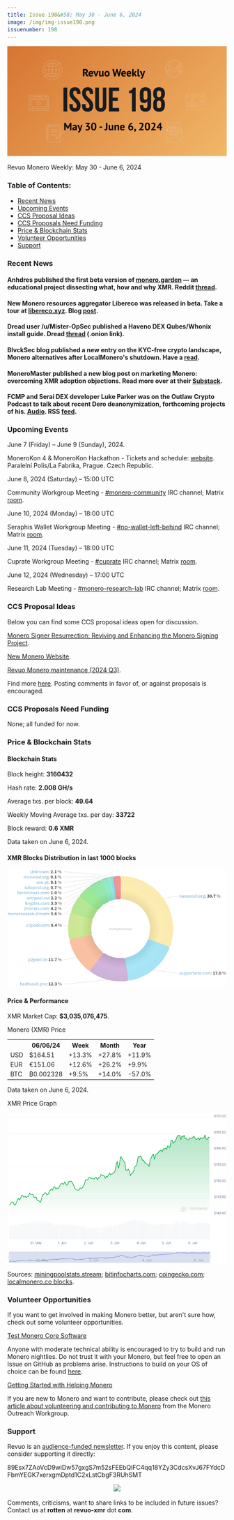 ```yaml
---
title: Issue 198&#58; May 30 - June 6, 2024
image: /img/img-issue198.png
issuenumber: 198
---
```

[<img src="/img/img-issue198.png" alt="Revuo Monero Weekly #198 Slide" class="img-lead">](/issue-198.html)

<p class="text-lead">Revuo Monero Weekly: May 30 - June 6, 2024</p>
<!--more-->

<h3>Table of Contents:</h3>
<ul class="contents">
    <li><a href="#news">Recent News</a></li>
    <li><a href="#events">Upcoming Events</a></li>
    <li><a href="#ideas">CCS Proposal Ideas</a></li>
    <li><a href="#proposals">CCS Proposals Need Funding</a></li>
    <li><a href="#stats">Price & Blockchain Stats</a></li>
    <li><a href="#volunteer">Volunteer Opportunities</a></li>
    <li><a href="#support">Support</a></li>
</ul>

<h3 id="news">Recent News</h3>

<div class="newsbyte">
    <h4>Anhdres published the first beta version of <a href="https://monero.garden/" target="_blank">monero.garden</a> — an educational project dissecting what, how and why XMR. Reddit <a href="https://redlib.zaggy.nl/r/Monero/comments/1d7dhk4/monero_garden_is_live/" target="_blank">thread</a>.</h4>
</div>

<div class="newsbyte">
    <h4>New Monero resources aggregator Libereco was released in beta. Take a tour at <a href="https://libereco.xyz/" target="_blank">libereco.xyz</a>. Blog <a href="https://libereco.xyz/welcome-to-libereco/" target="_blank">post</a>.</h4>
</div>

<div class="newsbyte">
    <h4>Dread user /u/Mister-OpSec published a Haveno DEX Qubes/Whonix install guide. Dread <a href="http://dreadytofatroptsdj6io7l3xptbet6onoyno2yv7jicoxknyazubrad.onion/post/b4ffb8edf6f9307b4410" target="_blank">thread</a> (.onion link).</h4>
</div>

<div class="newsbyte">
    <h4>BlvckSec blog published a new entry on the KYC-free crypto landscape, Monero alternatives after LocalMonero's shutdown. Have a <a href="https://blvcksec.com/blog/the-no-kyc-crypto-landscape-monero-and-beyond/" target="_blank">read</a>.</h4>
</div>

<div class="newsbyte">
    <h4>MoneroMaster published a new blog post on marketing Monero: overcoming XMR adoption objections. Read more over at their <a href="https://moneromaster.substack.com/p/adoption-objections" target="_blank">Substack</a>.</h4>
</div>

<div class="newsbyte">
    <h4>FCMP and Serai DEX developer Luke Parker was on the Outlaw Crypto Podcast to talk about recent Dero deanonymization, forthcoming projects of his. <a href="https://podcast.paranoiamachinery.com/@paranoia_machinery/episodes/luke-parker-fcmp-serai-dex-and-dero-drama-episode-10-outlaw-crypto-podcast" target="_blank">Audio</a>. RSS <a href="https://podcast.paranoiamachinery.com/@paranoia_machinery/feed.xml" target="_blank">feed</a>.</h4>
</div>

<h3 id="events">Upcoming Events</h3>

<div class="event">
    <p class="date">June 7 (Friday) – June 9 (Sunday), 2024.</p>
    <p>MoneroKon 4 & MoneroKon Hackathon - Tickets and schedule: <a href="https://monerokon.org/" target="_blank">website</a>. Paralelní Polis/La Fabrika, Prague. Czech Republic.</p>
</div>

<div class="event">
    <p class="date" markdown="1">June 8, 2024 (Saturday) – 15:00 UTC</p>
    <p markdown="1">Community Workgroup Meeting - <a href="irc://irc.libera.chat/#monero-community" target="_blank">#monero-community</a> IRC channel; Matrix <a href="https://matrix.to/#/#monero-community:monero.social" target="_blank">room</a>.</p>
</div>

<div class="event">
    <p class="date" markdown="1">June 10, 2024 (Monday) – 18:00 UTC</p>
    <p markdown="1">Seraphis Wallet Workgroup Meeting - <a href="irc://irc.libera.chat/#no-wallet-left-behind" target="_blank">#no-wallet-left-behind</a> IRC channel; Matrix <a href="https://matrix.to/#/#no-wallet-left-behind:monero.social" target="_blank">room</a>.</p>
</div>

<div class="event">
    <p class="date" markdown="1">June 11, 2024 (Tuesday) – 18:00 UTC</p>
    <p markdown="1">Cuprate Workgroup Meeting - <a href="irc://irc.libera.chat/#cuprate" target="_blank">#cuprate</a> IRC channel; Matrix <a href="https://matrix.to/#/#cuprate:monero.social" target="_blank">room</a>.</p>
</div>

<div class="event">
    <p class="date" markdown="1">June 12, 2024 (Wednesday) – 17:00 UTC</p>
    <p markdown="1">Research Lab Meeting - <a href="irc://irc.libera.chat/#monero-research-lab" target="_blank">#monero-research-lab</a> IRC channel; Matrix <a href="https://matrix.to/#/#monero-research-lab:monero.social" target="_blank">room</a>.</p>
</div>

<h3 id="ideas">CCS Proposal Ideas</h3>

<p>Below you can find some CCS proposal ideas open for discussion.</p>

<div class="proposal">
<p><a href="https://repo.getmonero.org/monero-project/ccs-proposals/-/merge_requests/465" target="_blank">Monero Signer Resurrection: Reviving and Enhancing the Monero Signing Project</a>.</p>
</div>

<div class="proposal">
<p><a href="https://repo.getmonero.org/monero-project/ccs-proposals/-/merge_requests/450" target="_blank">New Monero Website</a>.</p>
</div>

<div class="proposal">
<p><a href="https://repo.getmonero.org/monero-project/ccs-proposals/-/merge_requests/466" target="_blank">Revuo Monero maintenance (2024 Q3)</a>.</p>
</div>

<div class="proposal">
<p>Find more <a href="https://ccs.getmonero.org/ideas/" target="_blank">here</a>. Posting comments in favor of, or against proposals is encouraged.</p>
</div>

<h3 id="proposals">CCS Proposals Need Funding</h3>

<p>None; all funded for now.</p>

<h3 id="stats">Price & Blockchain Stats</h3>

<h4 class="stat">Blockchain Stats</h4>

<div class="bcstats">
    <p>Block height: <b>3160432</b></p>
    <p>Hash rate: <b>2.008 GH/s</b></p>
    <p>Average txs. per block: <b>49.64</b></p>
    <p>Weekly Moving Average txs. per day: <b>33722</b></p>
    <p>Block reward: <b>0.6 XMR</b></p>
</div>
<p class="note">Data taken on June 6, 2024.</p>

<h4 class="stat">XMR Blocks Distribution in last 1000 blocks</h4>
<p><img src="/img/hashrate-pool-distribution-06062.png" alt="Hashrate Pool Distribution Pie Chart"/></p>

<h4 class="stat" id="price-stat">Price & Performance</h4>

<div class="price-intro">XMR Market Cap: <b>$3,035,076,475</b>.</div>

<p class="table-title">Monero (XMR) Price</p>
<table class="price-table">
  <tr class="row1">
    <th></th>
    <th>06/06/24</th>
    <th>Week</th>
    <th>Month</th>
    <th>Year</th>
  </tr>
  <tr>
    <td data-th="XMR to">USD</td>
    <td data-th="06/06/24">$164.51</td>
    <td data-th="Week" class="green">+13.3%</td>
    <td data-th="Month" class="green">+27.8%</td>
    <td data-th="Year" class="green">+11.9%</td>
  </tr>
  <tr class="row3">
    <td data-th="XMR to">EUR</td>
    <td data-th="06/06/24">€151.06</td>
    <td data-th="Week" class="green">+12.6%</td>
    <td data-th="Month" class="green">+26.2%</td>
    <td data-th="Year" class="green">+9.9%</td>
  </tr>
  <tr>
    <td data-th="XMR to">BTC</td>
    <td data-th="06/06/24">₿0.002328</td>
    <td data-th="Week" class="green">+9.5%</td>
    <td data-th="Month" class="green">+14.0%</td>
    <td data-th="Year" class="red">-57.0%</td>
  </tr>
</table>
<p class="note">Data taken on June 6, 2024.</p>

<p class="table-title">XMR Price Graph</p>

![XMR Price Graph 05/30/24-06/06/24](/img/weekly-chart-06062.png "XMR Price Graph 05/30/24-06/06/24")

Sources: <a href="https://miningpoolstats.stream/monero" target="_blank">miningpoolstats.stream</a>; <a href="https://bitinfocharts.com/monero/" target="_blank">bitinfocharts.com</a>; <a href="https://www.coingecko.com/en/coins/monero" target="_blank">coingecko.com</a>; <a href="https://localmonero.co/blocks" target="_blank">localmonero.co blocks</a>.

<h3 id="volunteer">Volunteer Opportunities</h3>

<p>If you want to get involved in making Monero better, but aren't sure how, check out some volunteer opportunities.</p>

<div class="newsbyte">
    <p class="date"><a href="https://github.com/monero-project/monero" target="_blank">Test Monero Core Software</a></p>
    <p>Anyone with moderate technical ability is encouraged to try to build and run Monero nightlies. Do not trust it with your Monero, but feel free to open an Issue on GitHub as problems arise. Instructions to build on your OS of choice can be found <a href="https://github.com/monero-project/monero#compiling-monero-from-source" target="_blank">here</a>. </p>
</div>

<div class="newsbyte">
    <p class="date"><a href="https://github.com/monero-project/monero" target="_blank">Getting Started with Helping Monero</a></p>
    <p>If you are new to Monero and want to contribute, please check out <a href="https://web.archive.org/web/20200805013127/https://www.monerooutreach.org/stories/getting-started-helping-monero.html" target="_blank">this article about volunteering and contributing to Monero</a> from the Monero Outreach Workgroup. </p>
</div>

<h3 id="support">Support</h3>

<p markdown="1">Revuo is an <a href="https://revuo-xmr.com/support/">audience-funded newsletter</a>. If you enjoy this content, please consider supporting it directly:</p>

<p class="address" markdown="1">89Esx7ZAoVcD9wiDw57gxgS7m52sFEEbQiFC4qq18YZy3CdcsXvJ67FYdcDFbmYEGK7xerxgmDptd1C2xLstCbgF3RUhSMT</p>

<p><center><a href="monero:89Esx7ZAoVcD9wiDw57gxgS7m52sFEEbQiFC4qq18YZy3CdcsXvJ67FYdcDFbmYEGK7xerxgmDptd1C2xLstCbgF3RUhSMT" class="qr"><img src="/img/donate-monero.jpg" style="max-width: 200px;"/></a></center></p>

Comments, criticisms, want to share links to be included in future issues? Contact us at **rotten** at **revuo-xmr** dot **com**.
